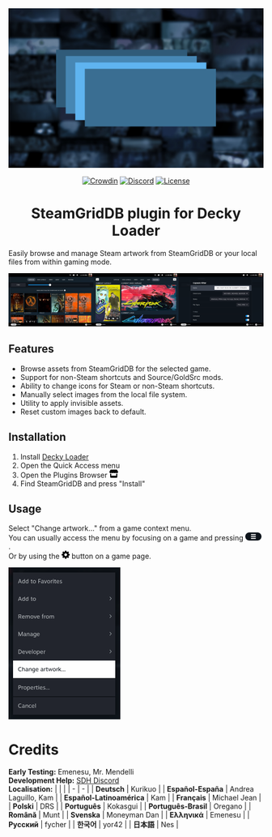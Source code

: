 <div align="center">
<img src="thumb.png">

[![Crowdin](https://badges.crowdin.net/decky-steamgriddb/localized.svg)](https://crowdin.com/project/decky-steamgriddb) [![Discord](https://img.shields.io/discord/488621078302949377?color=5865F2\&label=discord)](https://discord.gg/bnSVJrz) [![License](https://img.shields.io/badge/license-GPL--3.0--or--later-informational)](LICENSE)
</div>

<h1 align="center">SteamGridDB plugin for Decky Loader</h1>

Easily browse and manage Steam artwork from SteamGridDB or your local files from within gaming mode.

<img src="docs/capsule.png" width="33.33%"><img src="docs/manage.png" width="33.33%"><img src="docs/filters.png" width="33.33%">

## Features
- Browse assets from SteamGridDB for the selected game.
- Support for non-Steam shortcuts and Source/GoldSrc mods.
- Ability to change icons for Steam or non-Steam shortcuts.
- Manually select images from the local file system.
- Utility to apply invisible assets.
- Reset custom images back to default.

## Installation
1. Install [Decky Loader](https://deckbrew.xyz/en/user-guide/install)
2. Open the Quick Access menu
3. Open the Plugins Browser <picture>
    <source media="(prefers-color-scheme: dark)" srcset="docs/store-light.svg">
    <source media="(prefers-color-scheme: light)" srcset="docs/store-dark.svg">
    <img height="16px" alt="Store" src="docs/store-dark.svg">
    </picture>
4. Find SteamGridDB and press "Install"

## Usage
Select "Change artwork..." from a game context menu.  
You can usually access the menu by focusing on a game and pressing <picture>
  <source media="(prefers-color-scheme: dark)" srcset="docs/start-light.svg">
  <source media="(prefers-color-scheme: light)" srcset="docs/start-dark.svg">
  <img height="16px" alt="Start" src="docs/start-dark.svg">
</picture>.  
Or by using the <picture>
  <source media="(prefers-color-scheme: dark)" srcset="docs/menucog-light.svg">
  <source media="(prefers-color-scheme: light)" srcset="docs/menucog-dark.svg">
  <img height="16px" alt="Cog" src="docs/menucog-dark.svg">
</picture> button on a game page.

<img src="docs/gamecontextmenu.png" height="300px">  

# Credits
**Early Testing:** Emenesu, Mr. Mendelli  
**Development Help:** [SDH Discord](https://discord.gg/ZU74G2NJzk)  
**Localisation:**
| | |
| - | - |
| **Deutsch** | Kurikuo |
| **Español-España** | Andrea Laguillo, Kam |
| **Español-Latinoamérica** | Kam |
| **Français** | Michael Jean |
| **Polski** | DRS |
| **Português** | Kokasgui |
| **Português-Brasil** | Oregano |
| **Română** | Munt |
| **Svenska** | Moneyman Dan |
| **Ελληνικά** | Emenesu |
| **Русский** | fycher |
| **한국어** | yor42 |
| **日本語** | Nes |